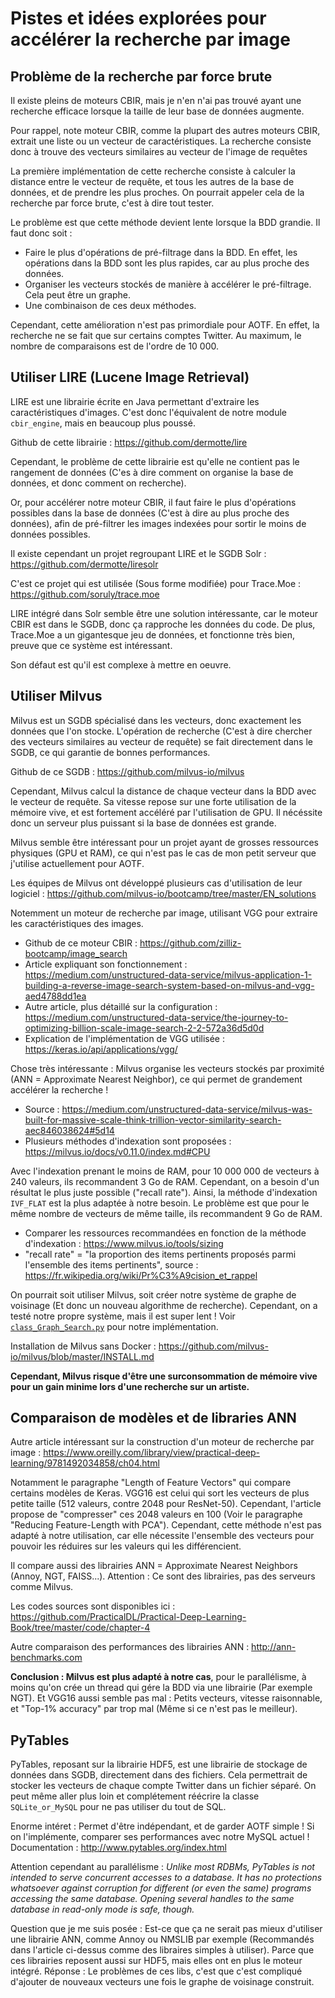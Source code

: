 # Pistes et idées explorées pour accélérer la recherche par image

## Problème de la recherche par force brute

Il existe pleins de moteurs CBIR, mais je n'en n'ai pas trouvé ayant une recherche efficace lorsque la taille de leur base de données augmente.

Pour rappel, note moteur CBIR, comme la plupart des autres moteurs CBIR, extrait une liste ou un vecteur de caractéristiques. La recherche consiste donc à trouve des vecteurs similaires au vecteur de l'image de requêtes

La première implémentation de cette recherche consiste à calculer la distance entre le vecteur de requête, et tous les autres de la base de données, et de prendre les plus proches. On pourrait appeler cela de la recherche par force brute, c'est à dire tout tester.

Le problème est que cette méthode devient lente lorsque la BDD grandie. Il faut donc soit :
- Faire le plus d'opérations de pré-filtrage dans la BDD. En effet, les opérations dans la BDD sont les plus rapides, car au plus proche des données.
- Organiser les vecteurs stockés de manière à accélérer le pré-filtrage. Cela peut être un graphe.
- Une combinaison de ces deux méthodes.

Cependant, cette amélioration n'est pas primordiale pour AOTF. En effet, la recherche ne se fait que sur certains comptes Twitter. Au maximum, le nombre de comparaisons est de l'ordre de 10 000.


## Utiliser LIRE (Lucene Image Retrieval)

LIRE est une librairie écrite en Java permettant d'extraire les caractéristiques d'images. C'est donc l'équivalent de notre module `cbir_engine`, mais en beaucoup plus poussé.

Github de cette librairie : https://github.com/dermotte/lire

Cependant, le problème de cette librairie est qu'elle ne contient pas le rangement de données (C'es à dire comment on organise la base de données, et donc comment on recherche).

Or, pour accélérer notre moteur CBIR, il faut faire le plus d'opérations possibles dans la base de données (C'est à dire au plus proche des données), afin de pré-filtrer les images indexées pour sortir le moins de données possibles.

Il existe cependant un projet regroupant LIRE et le SGDB Solr : https://github.com/dermotte/liresolr

C'est ce projet qui est utilisée (Sous forme modifiée) pour Trace.Moe : https://github.com/soruly/trace.moe

LIRE intégré dans Solr semble être une solution intéressante, car le moteur CBIR est dans le SGDB, donc ça rapproche les données du code. De plus, Trace.Moe a un gigantesque jeu de données, et fonctionne très bien, preuve que ce système est intéressant.

Son défaut est qu'il est complexe à mettre en oeuvre.


## Utiliser Milvus

Milvus est un SGDB spécialisé dans les vecteurs, donc exactement les données que l'on stocke. L'opération de recherche (C'est à dire chercher des vecteurs similaires au vecteur de requête) se fait directement dans le SGDB, ce qui garantie de bonnes performances.

Github de ce SGDB : https://github.com/milvus-io/milvus

Cependant, Milvus calcul la distance de chaque vecteur dans la BDD avec le vecteur de requête. Sa vitesse repose sur une forte utilisation de la mémoire vive, et est fortement accéléré par l'utilisation de GPU. Il nécéssite donc un serveur plus puissant si la base de données est grande.

Milvus semble être intéressant pour un projet ayant de grosses ressources physiques (GPU et RAM), ce qui n'est pas le cas de mon petit serveur que j'utilise actuellement pour AOTF.

Les équipes de Milvus ont développé plusieurs cas d'utilisation de leur logiciel : https://github.com/milvus-io/bootcamp/tree/master/EN_solutions

Notemment un moteur de recherche par image, utilisant VGG pour extraire les caractéristiques des images.
- Github de ce moteur CBIR : https://github.com/zilliz-bootcamp/image_search
- Article expliquant son fonctionnement : https://medium.com/unstructured-data-service/milvus-application-1-building-a-reverse-image-search-system-based-on-milvus-and-vgg-aed4788dd1ea
- Autre article, plus détaillé sur la configuration : https://medium.com/unstructured-data-service/the-journey-to-optimizing-billion-scale-image-search-2-2-572a36d5d0d
- Explication de l'implémentation de VGG utilisée : https://keras.io/api/applications/vgg/

Chose très intéressante : Milvus organise les vecteurs stockés par proximité (ANN = Approximate Nearest Neighbor), ce qui permet de grandement accélérer la recherche !
- Source : https://medium.com/unstructured-data-service/milvus-was-built-for-massive-scale-think-trillion-vector-similarity-search-aec846038624#5d14
- Plusieurs méthodes d'indexation sont proposées : https://milvus.io/docs/v0.11.0/index.md#CPU

Avec l'indexation prenant le moins de RAM, pour 10 000 000 de vecteurs à 240 valeurs, ils recommandent 3 Go de RAM. Cependant, on a besoin d'un résultat le plus juste possible ("recall rate"). Ainsi, la méthode d'indexation `IVF_FLAT` est la plus adaptée à notre besoin. Le problème est que pour le même nombre de vecteurs de même taille, ils recommandent 9 Go de RAM.
- Comparer les ressources recommandées en fonction de la méthode d'indexation : https://www.milvus.io/tools/sizing
- "recall rate" = "la proportion des items pertinents proposés parmi l'ensemble des items pertinents", source : https://fr.wikipedia.org/wiki/Pr%C3%A9cision_et_rappel

On pourrait soit utiliser Milvus, soit créer notre système de graphe de voisinage (Et donc un nouveau algorithme de recherche).
Cependant, on a testé notre propre système, mais il est super lent ! Voir [`class_Graph_Search.py`](../misc/class_Graph_Search.py) pour notre implémentation.

Installation de Milvus sans Docker : https://github.com/milvus-io/milvus/blob/master/INSTALL.md

**Cependant, Milvus risque d'être une surconsommation de mémoire vive pour un gain minime lors d'une recherche sur un artiste.**


## Comparaison de modèles et de libraries ANN

Autre article intéressant sur la construction d'un moteur de recherche par image : https://www.oreilly.com/library/view/practical-deep-learning/9781492034858/ch04.html

Notamment le paragraphe "Length of Feature Vectors" qui compare certains modèles de Keras. VGG16 est celui qui sort les vecteurs de plus petite taille (512 valeurs, contre 2048 pour ResNet-50). Cependant, l'article propose de "compresser" ces 2048 valeurs en 100 (Voir le paragraphe "Reducing Feature-Length with PCA"). Cependant, cette méthode n'est pas adapté à notre utilisation, car elle nécessite l'ensemble des vecteurs pour pouvoir les réduires sur les valeurs qui les différencient.

Il compare aussi des librairies ANN = Approximate Nearest Neighbors (Annoy, NGT, FAISS...). Attention : Ce sont des librairies, pas des serveurs comme Milvus.

Les codes sources sont disponibles ici : https://github.com/PracticalDL/Practical-Deep-Learning-Book/tree/master/code/chapter-4

Autre comparaison des performances des librairies ANN : http://ann-benchmarks.com

**Conclusion : Milvus est plus adapté à notre cas**, pour le parallélisme, à moins qu'on crée un thread qui gére la BDD via une librairie (Par exemple NGT). Et VGG16 aussi semble pas mal : Petits vecteurs, vitesse raisonnable, et "Top-1% accuracy" par trop mal (Même si ce n'est pas le meilleur).


## PyTables

PyTables, reposant sur la librairie HDF5, est une librairie de stockage de données dans SGDB, directement dans des fichiers. Cela permettrait de stocker les vecteurs de chaque compte Twitter dans un fichier séparé. On peut même aller plus loin et complétement réécrire la classe `SQLite_or_MySQL` pour ne pas utiliser du tout de SQL.

Enorme intéret : Permet d'être indépendant, et de garder AOTF simple !
Si on l'implémente, comparer ses performances avec notre MySQL actuel !
Documentation : http://www.pytables.org/index.html

Attention cependant au parallélisme : *Unlike most RDBMs, PyTables is not intended to serve concurrent accesses to a database. It has no protections whatsoever against corruption for different (or even the same) programs accessing the same database. Opening several handles to the same database in read-only mode is safe, though.*

Question que je me suis posée : Est-ce que ça ne serait pas mieux d'utiliser une librairie ANN, comme Annoy ou NMSLIB par exemple (Recommandés dans l'article ci-dessus comme des libraires simples à utiliser). Parce que ces librairies reposent aussi sur HDF5, mais elles ont en plus le moteur intégré.
Réponse : Le problèmes de ces libs, c'est que c'est compliqué d'ajouter de nouveaux vecteurs une fois le graphe de voisinage construit.
